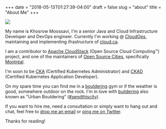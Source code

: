 +++
date = "2018-05-13T01:27:39-04:00"
draft = false
slug = "about"
title = "About Me"
+++

<img src="images/avatar.png" class="about-avatar" />

My name is Khosrow Moossavi, I'm a senior Java and Cloud Infrastructure Developer and DevOps engineer. Currently I'm
working @ [CloudOps](https://www.cloudops.com/), maintaining and implementing ifrastructure of [cloud.ca](https://cloud.ca/).

I am a contributor to [Apache CloudStack](https://cloudstack.apache.org/) (Open Source Cloud Computing™) project, and one of the
maintainers of [Open Source Cities](https://github.com/opensourcecities), specifically [Montréal](https://opensourcecities.github.io/montreal/).

I'm soon to be [CKA](https://www.cncf.io/certification/expert/cka/) (Certified Kubernetes Administrator) and [CKAD](https://www.cncf.io/certification/expert/cka/ckad/)
(Certified Kubernetes Application Developer).

On my spare time you can find me in a [bouldering](https://en.wikipedia.org/wiki/Bouldering) gym or if the weather is good,
somewhere outdoor on the rock. I'm in love with [buildering](https://en.wikipedia.org/wiki/Buildering) also known as "Urban Bouldering"
([#sendthiscity](https://twitter.com/hashtag/sendthiscity?lang=en)).

If you want to hire me, need a consultation or simply want to hang out and chat, feel free to [drop me an email](mailto:me@khosrow.io) or [ping me on Twitter](https://twitter.com/khos2ow).

Thanks for reading!